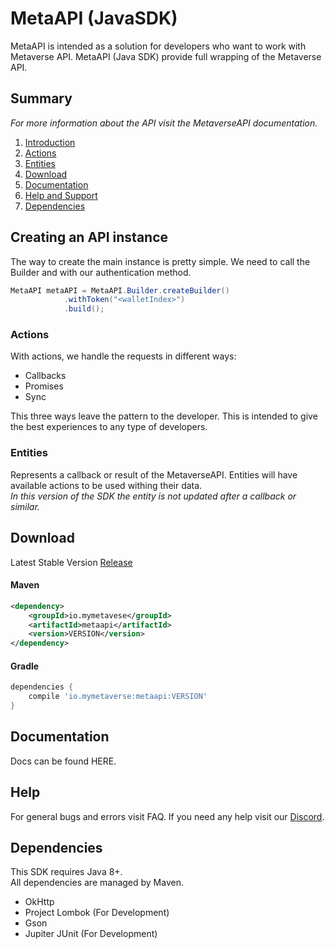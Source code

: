 # MetaAPI (JavaSDK)

MetaAPI is intended as a solution for developers 
who want to work with Metaverse API. MetaAPI (Java SDK) 
provide full wrapping of the Metaverse API.

## Summary

_For more information about the API visit the MetaverseAPI documentation._

1. [Introduction](#creating-an-api-instance)
2. [Actions](#actions)
3. [Entities](#entities)
4. [Download](#download)
5. [Documentation](#documentation)
6. [Help and Support](#help)
7. [Dependencies](#dependencies)

## Creating an API instance

The way to create the main instance is pretty simple. We need to call the Builder
and with our authentication method.

```java
MetaAPI metaAPI = MetaAPI.Builder.createBuilder()
            .withToken("<walletIndex>")
            .build();
```

### Actions

With actions, we handle the requests in different ways:
 
 - Callbacks
 - Promises
 - Sync

This three ways leave the pattern to the developer. This is intended 
to give the best experiences to any type of developers.



### Entities

Represents a callback or result of the MetaverseAPI. Entities will have available actions to
be used withing their data. \
_In this version of the SDK the entity is not updated after a callback or similar._

## Download

Latest Stable Version [Release](https://github.com/MyMetaverse/JavaSDK/releases/latest) 

#### Maven
```xml
<dependency>
    <groupId>io.mymetavese</groupId>
    <artifactId>metaapi</artifactId>
    <version>VERSION</version>
</dependency>
```
#### Gradle
```groovy
dependencies {
    compile 'io.mymetaverse:metaapi:VERSION'
}
```

## Documentation

Docs can be found HERE.

## Help

For general bugs and errors visit FAQ.
If you need any help visit our [Discord](https://discord.gg/TFGC4AxVTt).

## Dependencies

This SDK requires Java 8+. \
All dependencies are managed by Maven. 

- OkHttp 
- Project Lombok (For Development)
- Gson
- Jupiter JUnit (For Development)

